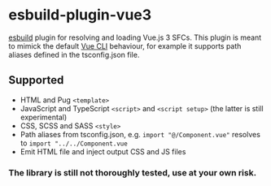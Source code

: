 # esbuild-plugin-vue3

[esbuild](https://esbuild.github.io/) plugin for resolving and loading Vue.js 3 SFCs.
This plugin is meant to mimick the default [Vue CLI](https://cli.vuejs.org/) behaviour, for example it supports path aliases defined in the tsconfig.json file.

## Supported
* HTML and Pug `<template>`
* JavaScript and TypeScript `<script>` and `<script setup>` (the latter is still experimental)
* CSS, SCSS and SASS `<style>`
* Path aliases from tsconfig.json, e.g. `import "@/Component.vue"` resolves to `import "../../Component.vue`
* Emit HTML file and inject output CSS and JS files

### The library is still not thoroughly tested, use at your own risk.
